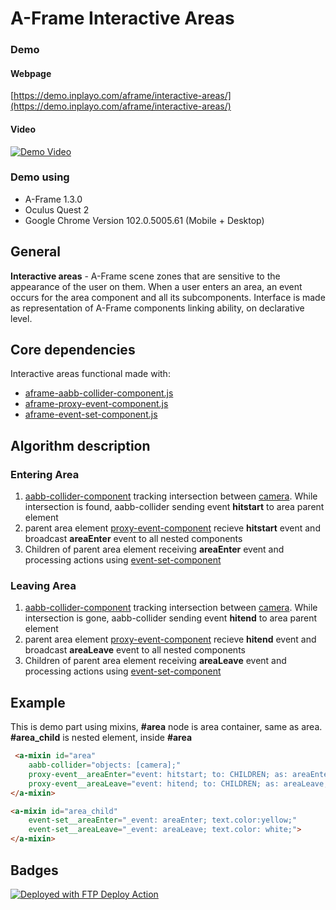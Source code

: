 


# A-Frame Interactive Areas

### Demo

#### Webpage

[https://demo.inplayo.com/aframe/interactive-areas/](https://demo.inplayo.com/aframe/interactive-areas/)

#### Video

[![Demo Video](https://img.youtube.com/vi/fj2G9h6pHuM/0.jpg)](https://youtu.be/fj2G9h6pHuM "Demo Video")


### Demo using
* A-Frame 1.3.0
* Oculus Quest 2
* Google Chrome Version 102.0.5005.61 (Mobile + Desktop)


## General

**Interactive areas** - A-Frame scene zones that are sensitive to the appearance of the user on them. When a user enters an area, an event occurs for the area component and all its subcomponents. Interface is made as representation of A-Frame components linking ability, on declarative level.

## Core dependencies
Interactive areas functional made with:
* [aframe-aabb-collider-component.js](https://unpkg.com/aframe-aabb-collider-component@3.2.0/dist/aframe-aabb-collider-component.min.js)
* [aframe-proxy-event-component.js](https://github.com/supermedium/superframe/tree/master/components/proxy-event/)
* [aframe-event-set-component.js](https://github.com/supermedium/superframe/tree/master/components/event-set/)

## Algorithm description

### Entering Area

1. [aabb-collider-component](https://unpkg.com/aframe-aabb-collider-component@3.2.0/dist/aframe-aabb-collider-component.min.js) tracking intersection between [camera](https://aframe.io/docs/1.3.0/components/camera.html). While intersection is found, aabb-collider sending event **hitstart** to area parent element
2. parent area element [proxy-event-component](https://github.com/supermedium/superframe/tree/master/components/proxy-event/) recieve **hitstart** event and broadcast **areaEnter** event to all nested components
3. Children of parent area element receiving **areaEnter** event and processing actions using [event-set-component](https://github.com/supermedium/superframe/tree/master/components/event-set/)

### Leaving Area

1. [aabb-collider-component](https://unpkg.com/aframe-aabb-collider-component@3.2.0/dist/aframe-aabb-collider-component.min.js) tracking intersection between [camera](https://aframe.io/docs/1.3.0/components/camera.html). While intersection is gone, aabb-collider sending event **hitend** to area parent element
2. parent area element [proxy-event-component](https://github.com/supermedium/superframe/tree/master/components/proxy-event/) recieve **hitend** event and broadcast **areaLeave** event to all nested components
3. Children of parent area element receiving **areaLeave** event and processing actions using [event-set-component](https://github.com/supermedium/superframe/tree/master/components/event-set/)

## Example

This is demo part using mixins, **#area** node is area container, same as area. **#area_child** is nested element, inside **#area**

```html
 <a-mixin id="area"
    aabb-collider="objects: [camera];"
    proxy-event__areaEnter="event: hitstart; to: CHILDREN; as: areaEnter;"
    proxy-event__areaLeave="event: hitend; to: CHILDREN; as: areaLeave;">
</a-mixin>

<a-mixin id="area_child"
    event-set__areaEnter="_event: areaEnter; text.color:yellow;"
    event-set__areaLeave="_event: areaLeave; text.color: white;">
</a-mixin>
```

## Badges

[<img alt="Deployed with FTP Deploy Action" src="https://img.shields.io/badge/Deployed With-FTP DEPLOY ACTION-%3CCOLOR%3E?style=for-the-badge&color=0077b6">](https://github.com/SamKirkland/FTP-Deploy-Action)
